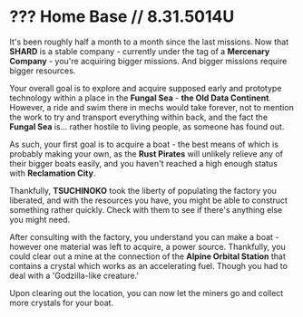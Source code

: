 # ??? ‏Home Base // 8.31.5014U

It's been roughly half a month to a month since the last missions. Now that **SHARD** is a stable company - currently under the tag of a **Mercenary Company** - you're acquiring bigger missions. And bigger missions require bigger resources.

Your overall goal is to explore and acquire supposed early and prototype technology within a place in the **Fungal Sea** - **the Old Data Continent**. However, a ride and swim there in mechs would take forever, not to mention the work to try and transport everything within back, and the fact the **Fungal Sea** is... rather hostile to living people, as someone has found out.

As such, your first goal is to acquire a boat - the best means of which is probably making your own, as the **Rust Pirates** will unlikely relieve any of their bigger boats easily, and you haven't reached a high enough status with **Reclamation City**. 

Thankfully, **TSUCHINOKO** took the liberty of populating the factory you liberated, and with the resources you have, you might be able to construct something rather quickly. Check with them to see if there's anything else you might need.

After consulting with the factory, you understand you can make a boat - however one material was left to acquire, a power source. Thankfully, you could clear out a mine at the connection of the **Alpine Orbital Station** that contains a crystal which works as an accelerating fuel. Though you had to deal with a 'Godzilla-like creature.'

Upon clearing out the location, you can now let the miners go and collect more crystals for your boat.